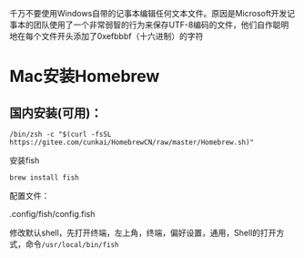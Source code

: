 千万不要使用Windows自带的记事本编辑任何文本文件。原因是Microsoft开发记事本的团队使用了一个非常弱智的行为来保存UTF-8编码的文件，他们自作聪明地在每个文件开头添加了0xefbbbf（十六进制）的字符







# Mac安装Homebrew

## 国内安装(可用)：

```
/bin/zsh -c "$(curl -fsSL https://gitee.com/cunkai/HomebrewCN/raw/master/Homebrew.sh)"
```

安装fish

```
brew install fish
```

配置文件：

.config/fish/config.fish



修改默认shell，先打开终端，左上角，终端，偏好设置，通用，Shell的打开方式，命令`/usr/local/bin/fish`



